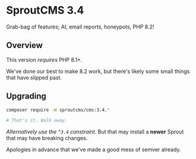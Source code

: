 
# SproutCMS 3.4

Grab-bag of features; AI, email reports, honeypots, PHP 8.2!


## Overview

This version _requires_ PHP 8.1+.

We've done our best to make 8.2 work, but there's likely some small things that have slipped past.



## Upgrading


```sh
composer require -W sproutcms/cms:3.4.*

# That's it. Walk away.
```

_Alternatively use the `^3.4` constraint._ But that may install a **newer** Sprout that may have breaking changes.

Apologies in advance that we've made a good mess of semver already.
